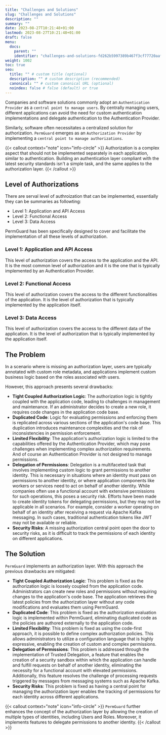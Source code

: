 ```yaml
---
title: "Challenges and Solutions"
slug: "Challenges and Solutions"
description: ""
summary: ""
date: 2023-08-27T10:21:48+01:00
lastmod: 2023-08-27T10:21:48+01:00
draft: false
menu:
  docs:
    parent: ""
    identifier: "challenges-and-solutions-fd262b5997389b467f3cf77720aafe70"
weight: 1002
toc: true
seo:
  title: "" # custom title (optional)
  description: "" # custom description (recommended)
  canonical: "" # custom canonical URL (optional)
  noindex: false # false (default) or true
---
```

Companies and software solutions commonly adopt an `Authentication Provider` as a `central point to manage users`. By centrally managing users, different applications can avoid the need for custom authentication implementations and delegate authentication to the Authentication Provider.

Similarly, software often necessitates a centralized solution for authorization. `PermGuard` emerges as an `Authorization Provider` by implementing a `central point to manage authorizations`.

{{< callout context="note" icon="info-circle" >}}
Authorization is a complex aspect that should not be implemented separately in each application, similar to authentication. Building an authentication layer compliant with the latest security standards isn't a simple task, and the same applies to the authorization layer.
{{< /callout >}}

## Level of Authorizations

There are serval level of authroization that can be implemented, essentially they can be summaries as followting:

- Level 1: Application and API Access
- Level 2: Functional Access
- Level 3: Data Access

PermGuard has been specifically designed to cover and facilitate the implementation of all these levels of authorization.

### Level 1: Application and API Access
This level of authorization covers the access to the application and the API. It is the most common level of authorization and it is the one that is typically implemented by an Authentication Provider.

### Level 2: Functional Access
This level of authorization covers the access to the different functionalities of the application. It is the level of authorization that is typically implemented by the application itself.

### Level 3: Data Access
This level of authorization covers the access to the different data of the application. It is the level of authorization that is typically implemented by the application itself.

## The Problem

In a scenario where is missing an authorization layer, users are typically annotated with custom role metadata, and applications implement custom business logic based on the roles associated with users.

However, this approach presents several drawbacks:

- **Tight Coupled Authorization Logic**: The authorization logic is tightly coupled with the application code, leading to challenges in management and maintenance. If an administrator decides to create a new role, it requires code changes in the application code base.
- **Duplicated Code**: Logic for evaluating permissions and enforcing them is replicated across various sections of the application's code base. This duplication introduces maintenance complexities and the risk of inconsistencies in permission enforcement.
- **Limited Flexibility**: The application's authorization logic is limited to the capabilities offered by the Authentication Provider, which may pose challenges when implementing complex authorization requirements. And of course an Authentication Provider is not designed to manage permissions.
- **Delegation of Permissions**: Delegation is a multifaceted task that involves implementing custom logic to grant permissions to another identity. This is necessary in situations where an identity must pass on permissions to another identity, or where application components like workers or services need to act on behalf of another identity. While companies often use a functional account with extensive permissions for such operations, this poses a security risk. Efforts have been made to create identity tokens for delegating permissions, but they may not be applicable in all scenarios. For example, consider a worker operating on behalf of an identity after receiving a request via Apache Kafka messaging. In such cases, traditional authentication tokens like JWT may not be available or reliable.
- **Security Risks**: A missing authorization central point open the door to security risks, as it is difficult to track the permissions of each identity on different applications.

## The Solution

`PermGuard` implements an authorization layer. With this approach the previous drawbacks are mitigated:

- **Tight Coupled Authorization Logic**: This problem is fixed as the authorization logic is loosely coupled from the application code. Administrators can create new roles and permissions without requiring changes to the application's code base. The application retrieves the latest policies from the authorization layer without any code modifications and evaluates them using PermGuard.
- **Duplicated Code**: This problem is fixed as the authorization evaluation logic is implemented within PermGuard, eliminating duplicated code as the policies are authored externally to the application code.
- **Limited Flexibility**: This problem is fixed as using the code-first approach, it is possible to define complex authorization policies. This allows administrators to utilize a configuration language that is highly expressive, enabling the creation of custom and complex permissions.
- **Delegation of Permissions**: This problem is addressed through the implementation of Trusted Delegation, a feature that enables the creation of a security sandbox within which the application can handle and fulfill requests on behalf of another identity, eliminating the necessity for a functional account with elevated permissions. Additionally, this feature resolves the challenge of processing requests triggered by messages from messaging systems such as Apache Kafka.
- **Security Risks**: This problem is fixed as having a central point for managing the authorization layer enables the tracking of permissions for each identity across different applications.

{{< callout context="note" icon="info-circle" >}}
`PermGuard` further enhances the concept of the authorization layer by allowing the creation of multiple types of identities, including Users and Roles. Moreover, it implements features to delegate permissions to another identity.
{{< /callout >}}
